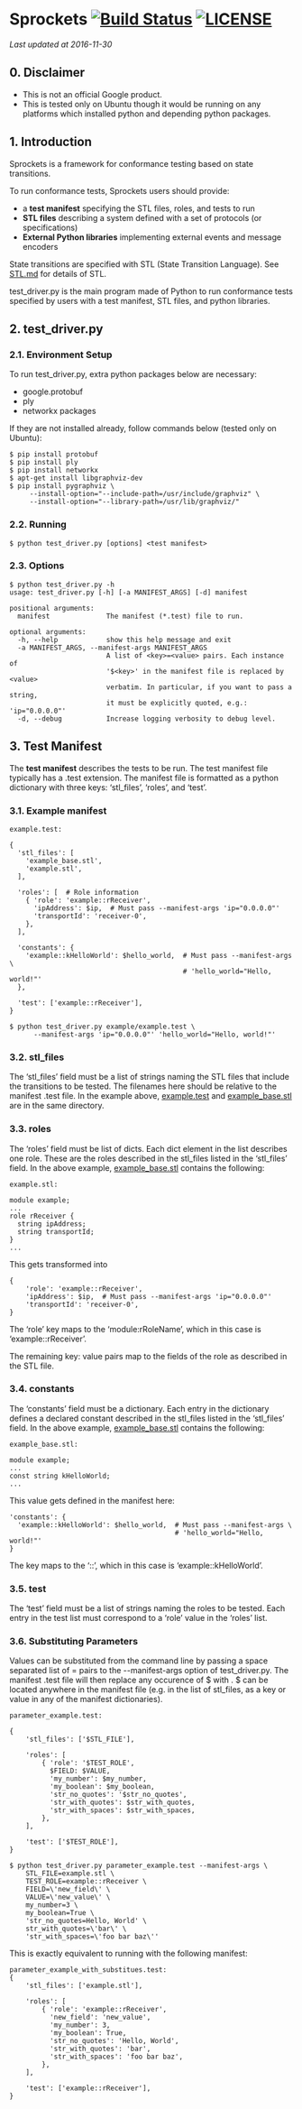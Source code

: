 # Sprockets [![Build Status](https://travis-ci.org/google/sprockets.svg?branch=master)](https://travis-ci.org/google/sprockets) [![LICENSE](https://img.shields.io/badge/license-Apache%202.0-blue.svg)](LICENSE)
*Last updated at 2016-11-30*

## 0. Disclaimer

* This is not an official Google product.
* This is tested only on Ubuntu though it would be running on any platforms which installed python and depending python packages.

## 1. Introduction
Sprockets is a framework for conformance testing based on state transitions.

To run conformance tests, Sprockets users should provide:

* a **test manifest** specifying the STL files, roles, and tests to run
* **STL files** describing a system defined with a set of protocols (or specifications)
* **External Python libraries** implementing external events and message encoders

State transitions are specified with STL (State Transition Language). See [STL.md](doc/STL.md) for details of STL.

test_driver.py is the main program made of Python to run conformance tests specified by users with a test manifest, STL files, and python libraries.

## 2. test_driver.py
### 2.1. Environment Setup
To run test_driver.py, extra python packages below are necessary:

* google.protobuf
* ply
* networkx packages

If they are not installed already, follow commands below (tested only on Ubuntu):
```
$ pip install protobuf
$ pip install ply
$ pip install networkx
$ apt-get install libgraphviz-dev
$ pip install pygraphviz \
     --install-option="--include-path=/usr/include/graphviz" \
     --install-option="--library-path=/usr/lib/graphviz/"
```

### 2.2. Running
```
$ python test_driver.py [options] <test manifest>
```

### 2.3. Options
```
$ python test_driver.py -h
usage: test_driver.py [-h] [-a MANIFEST_ARGS] [-d] manifest

positional arguments:
  manifest              The manifest (*.test) file to run.

optional arguments:
  -h, --help            show this help message and exit
  -a MANIFEST_ARGS, --manifest-args MANIFEST_ARGS
                        A list of <key>=<value> pairs. Each instance of
                        '$<key>' in the manifest file is replaced by <value>
                        verbatim. In particular, if you want to pass a string,
                        it must be explicitly quoted, e.g.: 'ip="0.0.0.0"'
  -d, --debug           Increase logging verbosity to debug level.
```

## 3. Test Manifest
The **test manifest** describes the tests to be run. The test manifest file typically has a .test extension. The manifest file is formatted as a python dictionary with three keys: ‘stl_files’, ‘roles’, and ‘test’.

### 3.1. Example manifest
```
example.test:

{
  'stl_files': [
    'example_base.stl',
    'example.stl',
  ],

  'roles': [  # Role information
    { 'role': 'example::rReceiver',
      'ipAddress': $ip,  # Must pass --manifest-args 'ip="0.0.0.0"'
      'transportId': 'receiver-0',
    },
  ],

  'constants': {
    'example::kHelloWorld': $hello_world,  # Must pass --manifest-args \
                                           # 'hello_world="Hello, world!"'
  },

  'test': ['example::rReceiver'],
}

$ python test_driver.py example/example.test \
      --manifest-args 'ip="0.0.0.0"' 'hello_world="Hello, world!"'
```

### 3.2. stl_files
The ‘stl_files’ field must be a list of strings naming the STL files that include the transitions to be tested. The filenames here should be relative to the manifest .test file. In the example above, [example.test](example/example.test) and [example_base.stl](example/example_base.stl) are in the same directory.

### 3.3. roles
The ‘roles’ field must be list of dicts. Each dict element in the list describes one role. These are the roles described in the stl_files listed in the ‘stl_files’ field. In the above example, [example_base.stl](example/example_base.stl) contains the following:
```
example.stl:

module example;
...
role rReceiver {
  string ipAddress;
  string transportId;
}
...
```

This gets transformed into
```
{
    'role': 'example::rReceiver',
    'ipAddress': $ip,  # Must pass --manifest-args 'ip="0.0.0.0"'
    'transportId': 'receiver-0',
}
```

The ‘role’ key maps to the ‘module:rRoleName’, which in this case is ‘example::rReceiver’.

The remaining key: value pairs map to the fields of the role as described in the STL file.

### 3.4. constants
The ‘constants’ field must be a dictionary. Each entry in the dictionary defines a declared constant described in the stl_files listed in the ‘stl_files’ field. In the above example, [example_base.stl](example/example_base.stl) contains the following:
```
example_base.stl:

module example;
...
const string kHelloWorld;
...
```

This value gets defined in the manifest here: 
```
'constants': {
  'example::kHelloWorld': $hello_world,  # Must pass --manifest-args \
                                         # 'hello_world="Hello, world!"'
}
```

The key maps to the ‘<module>::<constantName>’, which in this case is ‘example::kHelloWorld’.

### 3.5. test
The ‘test’ field must be a list of strings naming the roles to be tested. Each entry in the test list must correspond to a ‘role’ value in the ‘roles’ list.

### 3.6. Substituting Parameters
Values can be substituted from the command line by passing a space separated list of <key>=<value> pairs to the --manifest-args option of test\_driver.py. The manifest .test file will then replace any occurence of $<key> with <value>. $<key> can be located anywhere in the manifest file (e.g. in the list of stl\_files, as a key or value in any of the manifest dictionaries).
```
parameter_example.test:

{
    'stl_files': ['$STL_FILE'],

    'roles': [
        { 'role': '$TEST_ROLE',
          $FIELD: $VALUE,
          'my_number': $my_number,
          'my_boolean': $my_boolean,
          'str_no_quotes': '$str_no_quotes',
          'str_with_quotes': $str_with_quotes,
          'str_with_spaces': $str_with_spaces,
        },
    ],

    'test': ['$TEST_ROLE'],
}

$ python test_driver.py parameter_example.test --manifest-args \
    STL_FILE=example.stl \
    TEST_ROLE=example::rReceiver \
    FIELD=\'new_field\' \
    VALUE=\'new_value\' \
    my_number=3 \
    my_boolean=True \
    'str_no_quotes=Hello, World' \
    str_with_quotes=\'bar\' \
    'str_with_spaces=\'foo bar baz\''
```

This is exactly equivalent to running with the following manifest:
```
parameter_example_with_substitues.test:
{
    'stl_files': ['example.stl'],

    'roles': [
        { 'role': 'example::rReceiver',
          'new_field': 'new_value',
          'my_number': 3,
          'my_boolean': True,
          'str_no_quotes': 'Hello, World',
          'str_with_quotes': 'bar',
          'str_with_spaces': 'foo bar baz',
        },
    ],

    'test': ['example::rReceiver'],
}
```
